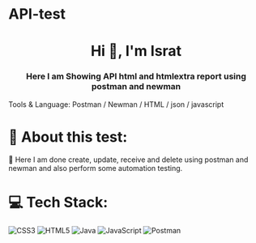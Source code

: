# API-test

<h1 align="center">Hi 👋, I'm Israt</h1>
<h3 align="center">Here I am Showing API html and htmlextra report using postman and newman</h3>

Tools & Language: Postman / Newman /  HTML / json / javascript

# 💫 About this test:
🔭 Here I am done create, update, receive and delete using postman and newman and also perform some automation testing.

# 💻 Tech Stack:
![CSS3](https://img.shields.io/badge/css3-%231572B6.svg?style=for-the-badge&logo=css3&logoColor=white) ![HTML5](https://img.shields.io/badge/html5-%23E34F26.svg?style=for-the-badge&logo=html5&logoColor=white) ![Java](https://img.shields.io/badge/java-%23ED8B00.svg?style=for-the-badge&logo=java&logoColor=white) ![JavaScript](https://img.shields.io/badge/javascript-%23323330.svg?style=for-the-badge&logo=javascript&logoColor=%23F7DF1E) ![Postman](https://img.shields.io/badge/Postman-FF6C37?style=for-the-badge&logo=postman&logoColor=white)
